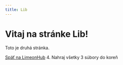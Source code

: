 ```yaml
---
title: Lib
---
```


# Vitaj na stránke Lib!

Toto je druhá stránka.

[Späť na LimeonHub](./)
4. Nahraj všetky 3 súbory do koreň
